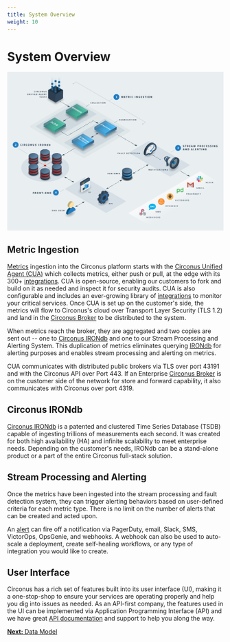 ```yaml
---
title: System Overview
weight: 10
---
```


# System Overview

![Circonus Technology Diagram](../img/technology-diagram-condensed-light.png)

## Metric Ingestion

[Metrics](/circonus/getting-started/glossary/#metric) ingestion into the Circonus platform starts with the [Circonus Unified Agent (CUA)](/circonus/integrations/agents/circonus-unified-agent/introduction/) which collects metrics, either push or pull, at the edge with its 300+ [integrations](/circonus/getting-started/glossary/#integrations). CUA is open-source, enabling our customers to fork and build on it as needed and inspect it for security audits. CUA is also configurable and includes an ever-growing library of [integrations](/circonus/getting-started/glossary/#integrations) to monitor your critical services. Once CUA is set up on the customer's side, the metrics will flow to Circonus's cloud over Transport Layer Security (TLS 1.2) and land in the [Circonus Broker](/circonus/integrations/brokers/) to be distributed to the system.

When metrics reach the broker, they are aggregated and two copies are sent out -- one to [Circonus IRONdb](/irondb/) and one to our Stream Processing and Alerting System. This duplication of metrics eliminates querying [IRONdb](/irondb/) for alerting purposes and enables stream processing and alerting on metrics.

CUA communicates with distributed public brokers via TLS over port 43191 and with the Circonus API over Port 443. If an Enterprise [Circonus Broker](/circonus/getting-started/glossary/#circonus-broker) is on the customer side of the network for store and forward capability, it also communicates with Circonus over port 4319.

## Circonus IRONdb

[Circonus IRONdb](/irondb/) is a patented and clustered Time Series Database (TSDB) capable of ingesting trillions of measurements each second. It was created for both high availability (HA) and infinite scalability to meet enterprise needs. Depending on the customer's needs, IRONdb can be a stand-alone product or a part of the entire Circonus full-stack solution.

## Stream Processing and Alerting

Once the metrics have been ingested into the stream processing and fault detection system, they can trigger alerting behaviors based on user-defined criteria for each metric type. There is no limit on the number of alerts that can be created and acted upon.

An [alert](/circonus/getting-started/glossary/#alert) can fire off a notification via PagerDuty, email, Slack, SMS, VictorOps, OpsGenie, and webhooks. A webhook can also be used to auto-scale a deployment, create self-healing workflows, or any type of integration you would like to create.

## User Interface

Circonus has a rich set of features built into its user interface (UI), making it a one-stop-shop to ensure your services are operating properly and help you dig into issues as needed. As an API-first company, the features used in the UI can be implemented via Application Programming Interface (API) and we have great [API documentation](/circonus/integrations/api/) and support to help you along the way.

[**Next:** Data Model](/circonus/getting-started/data-model/ "Next Step")
